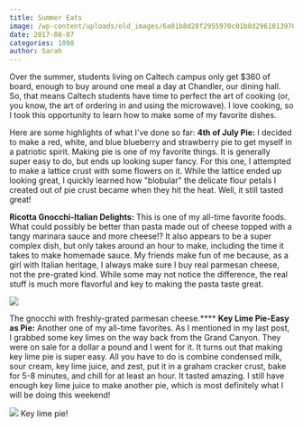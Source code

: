 ```yaml
---
title: Summer Eats
image: /wp-content/uploads/old_images/6a01b8d28f2955970c01b8d2961013970c-pi.jpg
date: 2017-08-07
categories: 1098
author: Sarah
---
```


Over the summer, students living on Caltech campus only get $360 of board, enough to buy around one meal a day at Chandler, our dining hall. So, that means Caltech students have time to perfect the art of cooking (or, you know, the art of ordering in and using the microwave). I love cooking, so I took this opportunity to learn how to make some of my favorite dishes.

Here are some highlights of what I've done so far:
**4th of July Pie:**
I decided to make a red, white, and blue blueberry and strawberry pie to get myself in a patriotic spirit. Making pie is one of my favorite things. It is generally super easy to do, but ends up looking super fancy. For this one, I attempted to make a lattice crust with some flowers on it. While the lattice ended up looking great, I quickly learned how "blobular" the delicate flour petals I created out of pie crust became when they hit the heat. Well, it still tasted great!

**Ricotta Gnocchi-Italian Delights:**
This is one of my all-time favorite foods. What could possibly be better than pasta made out of cheese topped with a tangy marinara sauce and more cheese!? It also appears to be a super complex dish, but only takes around an hour to make, including the time it takes to make homemade sauce. My friends make fun of me because, as a girl with Italian heritage, I always make sure I buy real parmesan cheese, not the pre-grated kind. While some may not notice the difference, the real stuff is much more flavorful and key to making the pasta taste great.


![](/old_images/6a01b8d28f2955970c01b7c90bbcf9970b-pi.jpg)

The gnocchi with freshly-grated parmesan cheese.****
**Key Lime Pie-Easy as Pie:**
Another one of my all-time favorites. As I mentioned in my last post, I grabbed some key limes on the way back from the Grand Canyon. They were on sale for a dollar a pound and I went for it. It turns out that making key lime pie is super easy. All you have to do is combine condensed milk, sour cream, key lime juice, and zest, put it in a graham cracker crust, bake for 5-8 minutes, and chill for at least an hour. It tasted amazing. I still have enough key lime juice to make another pie, which is most definitely what I will be doing this weekend!


![](/old_images/caltech_as_it_happens/6a0105349b8251970b01b7c90bbcb4970b.jpg)
Key lime pie!
